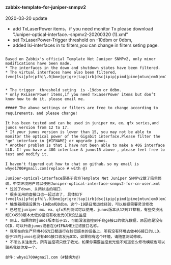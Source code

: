#### zabbix-template-for-juniper-snmpv2
2020-03-20 update
* add TxLaserPower items，if you need monitor Tx please download "Juniper-optical-interface.-snpmv2-20200320 (1).xml"
* set TxLaserPower-Trigger threshold  on -10dbm or 0dbm,
* added lsi-interfaces in to filters,you can change in filters seting page.   
~~~~~~~~~~~~~~~~~~~~~~~~~~~~~~~~~~~~~~~~~~~~~~~~~~~~~~~~~~~~~~~~~~~~~~~~~~~~~~~~~~

Based on Zabbix's official Template Net Juniper SNMPv2, only minor modifications have been made.
* The interfaces in the down and shutdown states have been filtered. 
* The virtual interfaces have also been filtered, (vme|lsi|pfe|pfh|\.0|bme|gr|gre|tap|irb|dsc|ipip|pimd|pime|mtun|em0|em1|em2|esi|jsrv|vtep|me|lt|ip|lc|ut|mt|vt|pe|cbp|ud|fxp|dem|pip|pp|et|ae)


* The trigger  threshold seting  is -19dbm or 0dbm. 
* only RxLaserPower items,if you need TxLaserPower items but don’t know how to do it, please email me.

##### The above settings or filters are free to change according to requirements，and please change!

It has been tested and can be used in juniper mx、ex、qfx series,and junos version from 12 to 17.
* If your junos version is lower than 15, you may not be able to monitor the optical power of the Gigabit interface.Please filter the "ge" interface in {#IFNAME} or upgrade junos.
* Another problem is that I have not been able to make a 40G interface LLD. If you have a 40G interface & junos15 above , please feel free to test and modify it.

I haven't figured out how to chat on github，so my email is whye1700#gmail.com(replace # with @)

Juniper-optical-interface是基于官方Template Net Juniper SNMPv2做了简单修改，中文环境用户可以使用Juniper-optical-interface-snmpv2-for-cn-user.xml
* 过滤了down、关闭状态的端口. 
* 很多无用的虚接口也一起过滤了, 具体如下(vme|lsi|pfe|pfh|\.0|bme|gr|gre|tap|irb|dsc|ipip|pimd|pime|mtun|em0|em1|em2|esi|jsrv|vtep|me|lt|ip|lc|ut|mt|vt|pe|cbp|ud|fxp|dem|pip|pp|et|ae)
* 触发器阈值设置为-19dbm和0dbm，这个-19是日常运维经验，可以根据需要灵活修改
* 已经在juniper mx、ex、qfx系列测试可以使用，junos版本从12到17都有，有些交换比如EX4550版本太低的话没有收发光OID没法监控
* 同上，如果你的junos版本低于15，可能没法监控到千兆ge接口的收光数据，原因也是没有OID，可以升级junos或者在{#IFNAME}过滤接口名称。
* 我所在的生产环境40G光口都运行在较低版本的设备上，所有没有环境去做40G接口的LLD，低于15的junos也没有40G接口收发光OID，如果你有这个环境，请随意测试修改。
* 不怎么关注发光，所有监控项只做了收光，如果你需要监控发光但不知道怎么修改模板也可以联系我给你发一个。

邮件：whye1700#gmail.com (#替换为@)








